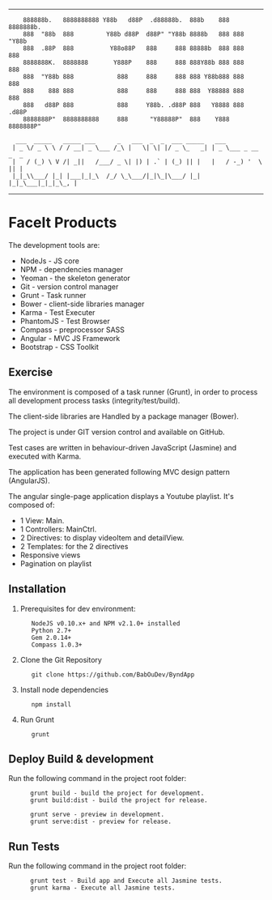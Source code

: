 -----------------------------------------------------------------------------------

		888888b.   8888888888 Y88b   d88P  .d88888b.  888b    888 8888888b.  
		888  "88b  888         Y88b d88P  d88P" "Y88b 8888b   888 888  "Y88b 
		888  .88P  888          Y88o88P   888     888 88888b  888 888    888 
		8888888K.  8888888       Y888P    888     888 888Y88b 888 888    888 
		888  "Y88b 888            888     888     888 888 Y88b888 888    888 
		888    888 888            888     888     888 888  Y88888 888    888 
		888   d88P 888            888     Y88b. .d88P 888   Y8888 888  .d88P 
		8888888P"  8888888888     888      "Y88888P"  888    Y888 8888888P"      
        
	  ___  _____   _____ ___      _   ___  _  _  ___ _____   ___               
	 | _ \/ _ \ \ / / __| _ \___ /_\ |   \| \| |/ _ \_   _| | _ \___ _ __ _  _ 
	 |   / (_) \ V /| _||   /___/ _ \| |) | .` | (_) || |   |   / -_) '  \ || |
	 |_|_\\___/ |_| |___|_|_\  /_/ \_\___/|_|\_|\___/ |_|   |_|_\___|_|_|_\_, |
	                
-----------------------------------------------------------------------------------
	 
# FaceIt Products

The development tools are:
 - NodeJs - JS core
 - NPM - dependencies manager
 - Yeoman - the skeleton generator
 - Git - version control manager
 - Grunt - Task runner
 - Bower - client-side libraries manager
 - Karma - Test Executer
 - PhantomJS - Test Browser
 - Compass - preprocessor SASS
 - Angular - MVC JS Framework
 - Bootstrap - CSS Toolkit
 

## Exercise

The environment is composed of a task runner (Grunt), in order to process all development process tasks (integrity/test/build).

The client-side libraries are Handled by a package manager (Bower).

The project is under GIT version control and available on GitHub.

Test cases are written in behaviour-driven JavaScript (Jasmine) and executed with Karma.

The application has been generated following MVC design pattern (AngularJS).

The angular single-page application displays a Youtube playlist. It's composed of:
 - 1 View: Main.
 - 1 Controllers: MainCtrl.
 - 2 Directives: to display videoItem and detailView.
 - 2 Templates: for the 2 directives
 - Responsive views 
 - Pagination on playlist


## Installation

1. Prerequisites for dev environment:

		  NodeJS v0.10.x+ and NPM v2.1.0+ installed
		  Python 2.7+
		  Gem 2.0.14+
		  Compass 1.0.3+

1. Clone the Git Repository

		  git clone https://github.com/BabOuDev/ByndApp
	
2. Install node dependencies

		  npm install

3. Run Grunt
	
		  grunt

## Deploy Build & development

Run the following command in the project root folder:

		  grunt build - build the project for development.
		  grunt build:dist - build the project for release.

		  grunt serve - preview in development.
		  grunt serve:dist - preview for release.


## Run Tests

Run the following command in the project root folder:

		  grunt test - Build app and Execute all Jasmine tests.
		  grunt karma - Execute all Jasmine tests.
